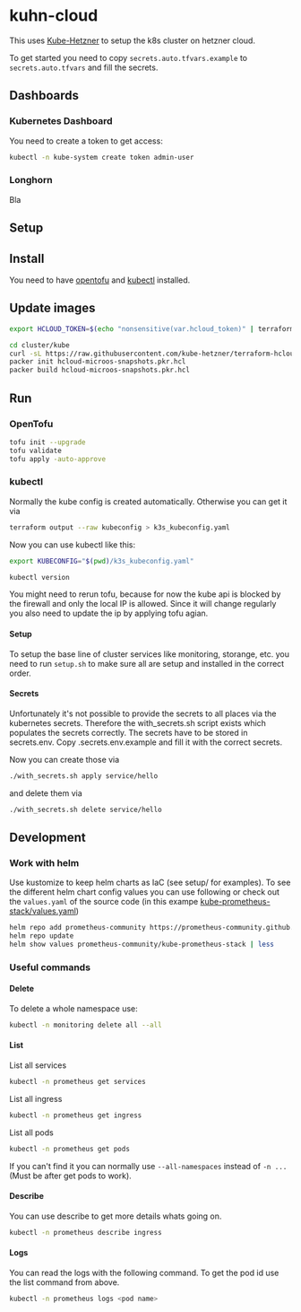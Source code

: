 # kuhn-cloud

This uses [Kube-Hetzner](https://github.com/kube-hetzner/terraform-hcloud-kube-hetzner) to setup the k8s cluster on hetzner cloud.

To get started you need to copy `secrets.auto.tfvars.example` to `secrets.auto.tfvars` and fill the secrets.

## Dashboards

### Kubernetes Dashboard

You need to create a token to get access:

```sh
kubectl -n kube-system create token admin-user
```
### Longhorn

Bla

## Setup

## Install

You need to have [opentofu](https://opentofu.org/) and [kubectl](https://kubernetes.io/docs/reference/kubectl/) installed.

## Update images

```sh
export HCLOUD_TOKEN=$(echo "nonsensitive(var.hcloud_token)" | terraform console -var-file secrets.auto.tfvars | sed -e 's/^"//' -e 's/"$//')

cd cluster/kube
curl -sL https://raw.githubusercontent.com/kube-hetzner/terraform-hcloud-kube-hetzner/master/packer-template/hcloud-microos-snapshots.pkr.hcl -o "hcloud-microos-snapshots.pkr.hcl"
packer init hcloud-microos-snapshots.pkr.hcl
packer build hcloud-microos-snapshots.pkr.hcl
```

## Run

### OpenTofu

```sh
tofu init --upgrade
tofu validate
tofu apply -auto-approve
```

### kubectl

Normally the kube config is created automatically. Otherwise you can get it via 
```sh
terraform output --raw kubeconfig > k3s_kubeconfig.yaml
```

Now you can use kubectl like this:
```sh
export KUBECONFIG="$(pwd)/k3s_kubeconfig.yaml"

kubectl version
```

You might need to rerun tofu, because for now the kube api is blocked by the firewall and only the local IP is allowed. Since it will change regularly you also need to update the ip by applying tofu agian.

#### Setup

To setup the base line of cluster services like monitoring, storange, etc. you need to run `setup.sh` to make sure all are setup and installed in the correct order.

#### Secrets

Unfortunately it's not possible to provide the secrets to all places via the kubernetes secrets. Therefore the with_secrets.sh script exists which populates the secrets correctly. The secrets have to be stored in secrets.env. Copy .secrets.env.example and fill it with the correct secrets. 

Now you can create those via

```sh
./with_secrets.sh apply service/hello
```

and delete them via

```sh
./with_secrets.sh delete service/hello
```

## Development

### Work with helm

Use kustomize to keep helm charts as IaC (see setup/ for examples). To see the different helm chart config values you can use following or check out the `values.yaml` of the source code (in this exampe [kube-prometheus-stack/values.yaml](https://github.com/prometheus-community/helm-charts/blob/main/charts/kube-prometheus-stack/values.yaml))

```sh
helm repo add prometheus-community https://prometheus-community.github.io/helm-charts
helm repo update
helm show values prometheus-community/kube-prometheus-stack | less
```

### Useful commands

#### Delete

To delete a whole namespace use:

```sh
kubectl -n monitoring delete all --all
```

#### List

List all services
```sh
kubectl -n prometheus get services
```

List all ingress
```sh
kubectl -n prometheus get ingress
```

List all pods
```sh
kubectl -n prometheus get pods
```

If you can't find it you can normally use `--all-namespaces` instead of `-n ...` (Must be after get pods to work).

#### Describe

You can use describe to get more details whats going on.

```sh
kubectl -n prometheus describe ingress
```

#### Logs

You can read the logs with the following command. To get the pod id use the list command from above.

```sh
kubectl -n prometheus logs <pod name>
```